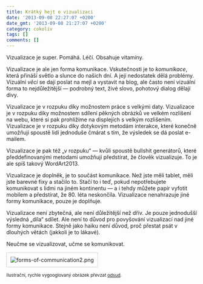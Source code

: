```yaml
---
title: Krátký hejt o vizualizaci
date: '2013-09-08 22:27:07 +0200'
date_gmt: '2013-09-08 21:27:07 +0200'
category: cokoliv
tags: []
comments: []
---
```

<p>Vizualizace je super. Pomáhá. Léčí. Obsahuje vitamíny.</p>
<p>Vizualizace je ale jen forma komunikace. Vskutečnosti je to <em>komunikace</em>, která přináší světlo a slunce do našich dní. A její nedostatek dělá problémy. Vizuální <em>věci</em> se dají poslat na mejl a vystavit na blog, ale často není vizuální forma to nejdůležitější — podrobný text, živé slovo, pohotový dialog dělají divy.</p>
<p>Vizualizace je v rozpuku díky možnostem práce s velkými daty. Vizualizace je v rozpuku díky možnostem sdílení pěkných obrázků ve velkém rozlišení na webu, které si pak prohlížíme na displejích s velkým rozlišením. Vizualizace je v rozpuku díky dotykovým metodám interakce, které konečně umožňují spoustě lidí jednoduše čmárat s tím, že výsledek se dá poslat e-mailem. </p>
<p>Vizualizace je pak též „v rozpuku“ — kvůli spoustě bullshit generátorů, které předdefinovanými metodami umožňují předstírat, že člověk vizualizuje. To je ale spíš takový WordArt2013.</p>
<p>Vizualizace je doplněk, je to součást komunikace. Než jste měli tablet, měli jste barevné fixy a stačilo to. Stačí to i teď, pokud nepotřebujete komunikovat s lidmi na jiném kontinentu — a i tehdy můžete papír vyfotit mobilem a předstírat, že 80. léta neskončila. Vizualizace nenahrazuje jiné formy komunikace, pouze je doplňuje.</p>
<p>Vizualizace není zbytečná, ale není důležitější než dřív. Je pouze jednodušší výsledná „díla“ sdílet. Ale není to důvod pro povyšování vizualizací nad jiné formy komunikace. Stejně jako haiku není důvod, proč přestat psát v dlouhých větách (jakkoli je to lákavé).</p>
<p>Neučme se vizualizovat, učme se komunikovat.</p>
<p><img style="border: 1px solid #ccc; padding: 10px" src='http://sites.cdnis.edu.hk/students/063731/files/2012/11/Forms-of-communication2.png' alt='forms-of-communication2.png' /></p>
<p><small>Ilustrační, rychle vygooglovaný obrázek převzat <a href="http://sites.cdnis.edu.hk/students/063731/2012/11/02/my-forms-of-communication-mind-map/">odsud</a>.</small></p>
